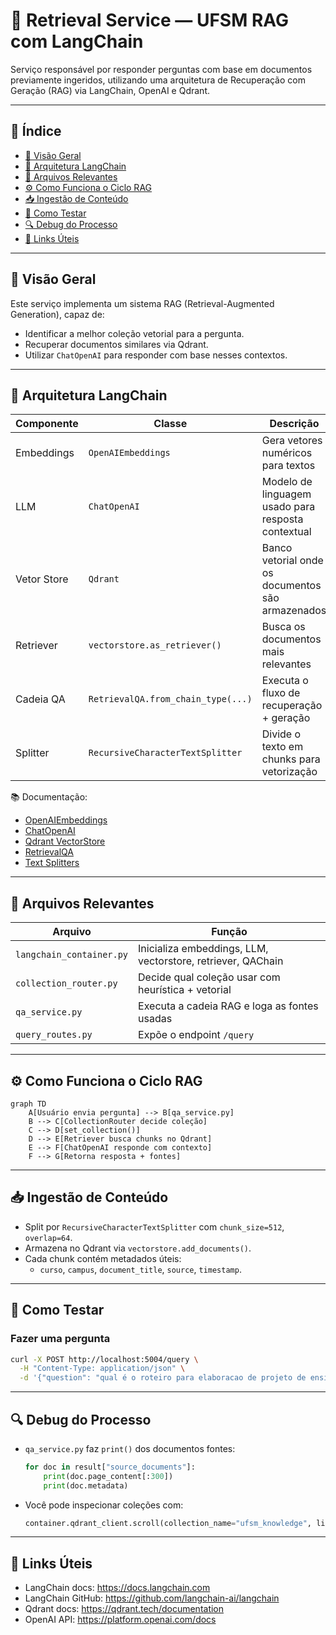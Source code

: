 # 🧠 Retrieval Service — UFSM RAG com LangChain

Serviço responsável por responder perguntas com base em documentos previamente ingeridos, utilizando uma arquitetura de Recuperação com Geração (RAG) via LangChain, OpenAI e Qdrant.

---

## 📑 Índice

- [📌 Visão Geral](#-visão-geral)
- [🧠 Arquitetura LangChain](#-arquitetura-langchain)
- [📂 Arquivos Relevantes](#-arquivos-relevantes)
- [⚙️ Como Funciona o Ciclo RAG](#️-como-funciona-o-ciclo-rag)
- [📥 Ingestão de Conteúdo](#-ingestão-de-conteúdo)
- [🧪 Como Testar](#-como-testar)
- [🔍 Debug do Processo](#-debug-do-processo)
- [📎 Links Úteis](#-links-úteis)

---

## 📌 Visão Geral

Este serviço implementa um sistema RAG (Retrieval-Augmented Generation), capaz de:

- Identificar a melhor coleção vetorial para a pergunta.
- Recuperar documentos similares via Qdrant.
- Utilizar `ChatOpenAI` para responder com base nesses contextos.

---

## 🧠 Arquitetura LangChain

| Componente        | Classe                                   | Descrição                                                         |
|------------------|------------------------------------------|-------------------------------------------------------------------|
| Embeddings        | `OpenAIEmbeddings`                       | Gera vetores numéricos para textos                                |
| LLM               | `ChatOpenAI`                             | Modelo de linguagem usado para resposta contextual                |
| Vetor Store       | `Qdrant`                                 | Banco vetorial onde os documentos são armazenados                 |
| Retriever         | `vectorstore.as_retriever()`             | Busca os documentos mais relevantes                               |
| Cadeia QA         | `RetrievalQA.from_chain_type(...)`       | Executa o fluxo de recuperação + geração                          |
| Splitter          | `RecursiveCharacterTextSplitter`         | Divide o texto em chunks para vetorização                         |

📚 Documentação:
- [OpenAIEmbeddings](https://python.langchain.com/docs/integrations/text_embedding/openai)
- [ChatOpenAI](https://python.langchain.com/docs/integrations/llms/openai)
- [Qdrant VectorStore](https://python.langchain.com/docs/integrations/vectorstores/qdrant)
- [RetrievalQA](https://python.langchain.com/docs/modules/chains/popular/retrieval_qa)
- [Text Splitters](https://python.langchain.com/docs/modules/data_connection/document_transformers/text_splitters/)

---

## 📂 Arquivos Relevantes

| Arquivo                         | Função                                                            |
|----------------------------------|-------------------------------------------------------------------|
| `langchain_container.py`         | Inicializa embeddings, LLM, vectorstore, retriever, QAChain      |
| `collection_router.py`           | Decide qual coleção usar com heurística + vetorial               |
| `qa_service.py`                  | Executa a cadeia RAG e loga as fontes usadas                      |
| `query_routes.py`                | Expõe o endpoint `/query`                                        |

---

## ⚙️ Como Funciona o Ciclo RAG

```mermaid
graph TD
    A[Usuário envia pergunta] --> B[qa_service.py]
    B --> C[CollectionRouter decide coleção]
    C --> D[set_collection()]
    D --> E[Retriever busca chunks no Qdrant]
    E --> F[ChatOpenAI responde com contexto]
    F --> G[Retorna resposta + fontes]
```

---

## 📥 Ingestão de Conteúdo

- Split por `RecursiveCharacterTextSplitter` com `chunk_size=512`, `overlap=64`.
- Armazena no Qdrant via `vectorstore.add_documents()`.
- Cada chunk contém metadados úteis:
  - `curso`, `campus`, `document_title`, `source`, `timestamp`.

---

## 🧪 Como Testar

### Fazer uma pergunta

```bash
curl -X POST http://localhost:5004/query \
  -H "Content-Type: application/json" \
  -d '{"question": "qual é o roteiro para elaboracao de projeto de ensino de arquitetura ?"}'
```

---

## 🔍 Debug do Processo

- `qa_service.py` faz `print()` dos documentos fontes:
  ```python
  for doc in result["source_documents"]:
      print(doc.page_content[:300])
      print(doc.metadata)
  ```
- Você pode inspecionar coleções com:
  ```python
  container.qdrant_client.scroll(collection_name="ufsm_knowledge", limit=5)
  ```

---

## 📎 Links Úteis

- LangChain docs: https://docs.langchain.com
- LangChain GitHub: https://github.com/langchain-ai/langchain
- Qdrant docs: https://qdrant.tech/documentation
- OpenAI API: https://platform.openai.com/docs
